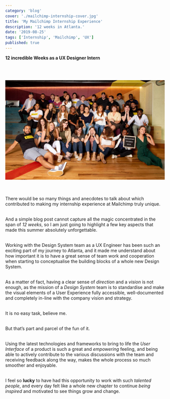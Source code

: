 ```yaml
---
category: 'blog'
cover: './mailchimp-internship-cover.jpg'
title: 'My Mailchimp Internship Experience'
description: '12 weeks in Atlanta.'
date: '2019-08-25'
tags: ['Internship', 'Mailchimp', 'UX']
published: true
---
```


**12 incredible Weeks as a UX Designer Intern**

<br/><br/>

![Mailchimp Internship](./mailchimp-internship-cover.jpg)

<br/><br/>
There would be so many things and anecdotes to talk about which contributed to making my internship experience at Mailchimp truly unique.<br/><br/>

And a simple blog post cannot capture all the magic concentrated in the span of _12 weeks_, so I am just going to highlight a few key aspects that made this summer absolutely unforgettable.<br/><br/>

Working with the Design System team as a UX Engineer has been such an exciting part of my journey to Atlanta, and it made me understand about how important it is to have a great sense of team work and cooperation when starting to conceptualise the building blocks of a whole new Design System.<br/><br/>

As a matter of fact, having a clear sense of _direction_ and a _vision_ is not enough, as the mission of a _Design System_ team is to standardise and make the visual elements of a User Experience fully accessible, well-documented and completely in-line with the company vision and strategy.<br/><br/>

It is no easy task, believe me.<br/><br/>

But that’s part and parcel of the fun of it.<br/><br/>

Using the latest technologies and frameworks to bring to life the _User Interface_ of a product is such a great and _empowering_ feeling, and being able to actively contribute to the various discussions with the team and receiving feedback along the way, makes the whole process so much smoother and enjoyable.<br/><br/>

I feel so **lucky** to have had this opportunity to work with such _talented people_, and every day felt like a whole new chapter to continue _being inspired_ and motivated to see things grow and change.
